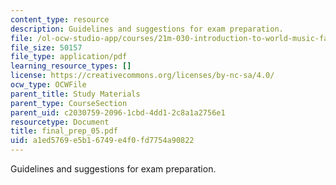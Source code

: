 ```yaml
---
content_type: resource
description: Guidelines and suggestions for exam preparation.
file: /ol-ocw-studio-app/courses/21m-030-introduction-to-world-music-fall-2006/a1ed5769e5b16749e4f0fd7754a90822_final_prep_05.pdf
file_size: 50157
file_type: application/pdf
learning_resource_types: []
license: https://creativecommons.org/licenses/by-nc-sa/4.0/
ocw_type: OCWFile
parent_title: Study Materials
parent_type: CourseSection
parent_uid: c2030759-2096-1cbd-4dd1-2c8a1a2756e1
resourcetype: Document
title: final_prep_05.pdf
uid: a1ed5769-e5b1-6749-e4f0-fd7754a90822
---
```

Guidelines and suggestions for exam preparation.